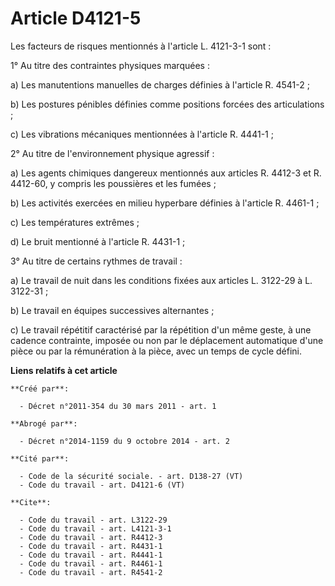 # Article D4121-5

Les facteurs de risques mentionnés à l'article L. 4121-3-1 sont : 

1° Au titre des contraintes physiques marquées : 

a) Les manutentions manuelles de charges définies à l'article R. 4541-2 ; 

b) Les postures pénibles définies comme positions forcées des articulations ; 

c) Les vibrations mécaniques mentionnées à l'article R. 4441-1 ; 

2° Au titre de l'environnement physique agressif : 

a) Les agents chimiques dangereux mentionnés aux articles R. 4412-3 et R. 4412-60, y compris les poussières et les fumées ; 

b) Les activités exercées en milieu hyperbare définies à l'article R. 4461-1 ; 

c) Les températures extrêmes ; 

d) Le bruit mentionné à l'article R. 4431-1 ; 

3° Au titre de certains rythmes de travail : 

a) Le travail de nuit dans les conditions fixées aux articles L. 3122-29 à L. 3122-31 ; 

b) Le travail en équipes successives alternantes ; 

c) Le travail répétitif caractérisé par la répétition d'un même geste, à une cadence contrainte, imposée ou non par le
déplacement automatique d'une pièce ou par la rémunération à la pièce, avec un temps de cycle défini.

**Liens relatifs à cet article**

	**Créé par**:

	  - Décret n°2011-354 du 30 mars 2011 - art. 1

	**Abrogé par**:

	  - Décret n°2014-1159 du 9 octobre 2014 - art. 2

	**Cité par**:

	  - Code de la sécurité sociale. - art. D138-27 (VT)
	  - Code du travail - art. D4121-6 (VT)

	**Cite**:

	  - Code du travail - art. L3122-29
	  - Code du travail - art. L4121-3-1
	  - Code du travail - art. R4412-3
	  - Code du travail - art. R4431-1
	  - Code du travail - art. R4441-1
	  - Code du travail - art. R4461-1
	  - Code du travail - art. R4541-2
